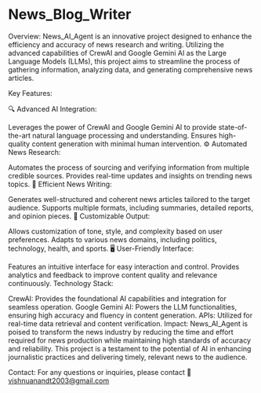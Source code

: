 # News_Blog_Writer

Overview: News_AI_Agent is an innovative project designed to enhance the efficiency and accuracy of news research and writing. Utilizing the advanced capabilities of CrewAI and Google Gemini AI as the Large Language Models (LLMs), this project aims to streamline the process of gathering information, analyzing data, and generating comprehensive news articles.

Key Features:

🔍 Advanced AI Integration:

Leverages the power of CrewAI and Google Gemini AI to provide state-of-the-art natural language processing and understanding. Ensures high-quality content generation with minimal human intervention. ⚙️ Automated News Research:

Automates the process of sourcing and verifying information from multiple credible sources. Provides real-time updates and insights on trending news topics. 📝 Efficient News Writing:

Generates well-structured and coherent news articles tailored to the target audience. Supports multiple formats, including summaries, detailed reports, and opinion pieces. 🎨 Customizable Output:

Allows customization of tone, style, and complexity based on user preferences. Adapts to various news domains, including politics, technology, health, and sports. 🖥️ User-Friendly Interface:

Features an intuitive interface for easy interaction and control. Provides analytics and feedback to improve content quality and relevance continuously. Technology Stack:

CrewAI: Provides the foundational AI capabilities and integration for seamless operation. Google Gemini AI: Powers the LLM functionalities, ensuring high accuracy and fluency in content generation. APIs: Utilized for real-time data retrieval and content verification. Impact: News_AI_Agent is poised to transform the news industry by reducing the time and effort required for news production while maintaining high standards of accuracy and reliability. This project is a testament to the potential of AI in enhancing journalistic practices and delivering timely, relevant news to the audience.

Contact: For any questions or inquiries, please contact 📧 vishnuanandt2003@gmail.com
